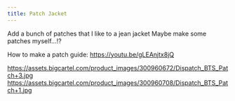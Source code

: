 ```yaml
---
title: Patch Jacket
---
```


Add a bunch of patches that I like to a jean jacket
Maybe make some patches myself...!?

How to make a patch guide: <https://youtu.be/gLEAnjtx8jQ>

<https://assets.bigcartel.com/product_images/300960672/Dispatch_BTS_Patch+3.jpg>
<https://assets.bigcartel.com/product_images/300960708/Dispatch_BTS_Patch+1.jpg>
